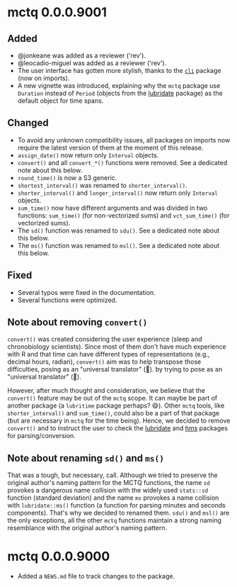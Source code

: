 # mctq 0.0.0.9001

## Added

* @jonkeane was added as a reviewer ('rev').
* @leocadio-miguel was added as a reviewer ('rev').
* The user interface has gotten more stylish, thanks to the [`cli`](https://cli.r-lib.org) package (now on imports).
* A new vignette was introduced, explaining why the `mctq` package use `Duration` instead of `Period` (objects from the [lubridate](https://lubridate.tidyverse.org/) package) as the default object for time spans.

## Changed

* To avoid any unknown compatibility issues, all packages on imports now require the latest version of them at the moment of this release.
* `assign_date()` now return only `Interval` objects.
* `convert()` and all `convert_*()` functions were removed. See a dedicated note about this below.
* `round_time()` is now a S3 generic.
* `shortest_interval()` was renamed to `shorter_interval()`.
* `shorter_interval()` and `longer_interval()` now return only `Interval` objects.
* `sum_time()` now have different arguments and was divided in two functions: `sum_time()` (for non-vectorized sums) and `vct_sum_time()` (for vectorized sums).
* The `sd()` function was renamed to `sdu()`. See a dedicated note about this below.
* The `ms()` function was renamed to `msl()`. See a dedicated note about this below.

## Fixed

* Several typos were fixed in the documentation.
* Several functions were optimized.

## Note about removing `convert()`

`convert()` was created considering the user experience (sleep and chronobiology scientists). Since most of them don't have much experience with R and that time can have different types of representations (e.g., decimal hours, radian), `convert()` aim was to help transpose those difficulties, posing as an "universal translator" (🖖).  by trying to pose as an "universal translator" (🖖).

However, after much thought and consideration, we believe that the `convert()` feature may be out of the `mctq` scope. It can maybe be part of another package (a `lubritime` package perhaps? 😄). Other `mctq` tools, like `shorter_interval()` and `sum_time()`, could also be a part of that package (but are necessary in `mctq` for the time being). Hence, we decided to remove `convert()` and to instruct the user to check the [lubridate](https://lubridate.tidyverse.org/) and [hms](https://hms.tidyverse.org/) packages for parsing/conversion.

## Note about renaming `sd()` and `ms()`

That was a tough, but necessary, call. Although we tried to preserve the original author's naming pattern for the MCTQ functions, the name `sd` provokes a dangerous name collision with the widely used `stats::sd` function (standard deviation) and the name `ms` provokes a name collision with `lubridate::ms()` function (a function for parsing minutes and seconds components). That's why we decided to renamed them. `sdu()` and `msl()` are the only exceptions, all the other `mctq` functions maintain a strong naming resemblance with the original author's naming pattern.


# mctq 0.0.0.9000

* Added a `NEWS.md` file to track changes to the package.

